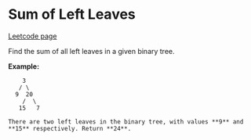 # Sum of Left Leaves
[Leetcode page](https://leetcode.com/problems/sum-of-left-leaves/description)

Find the sum of all left leaves in a given binary tree.

**Example:**

    
    
        3
       / \
      9  20
        /  \
       15   7
    
    There are two left leaves in the binary tree, with values **9** and **15** respectively. Return **24**.
    

